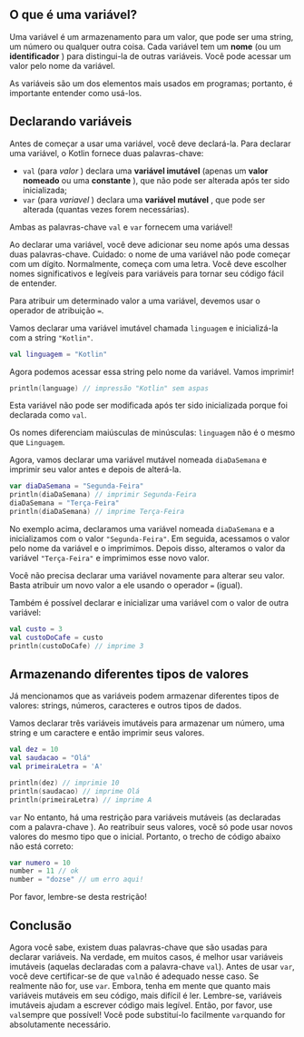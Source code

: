 
## O que é uma variável?

Uma variável é um armazenamento para um valor, que pode ser uma string, um número ou qualquer outra coisa. Cada variável tem um **nome** (ou um **identificador** ) para distingui-la de outras variáveis. Você pode acessar um valor pelo nome da variável.

As variáveis são um dos elementos mais usados em programas; portanto, é importante entender como usá-los.

## Declarando variáveis

Antes de começar a usar uma variável, você deve declará-la. Para declarar uma variável, o Kotlin fornece duas palavras-chave:

-   `val` (para _valor_ ) declara uma **variável imutável** (apenas um **valor nomeado** ou uma **constante** ), que não pode ser alterada após ter sido inicializada;
-   `var` (para _variavel_ ) declara uma **variável mutável** , que pode ser alterada (quantas vezes forem necessárias).

Ambas as palavras-chave `val` e `var` fornecem uma variável!

Ao declarar uma variável, você deve adicionar seu nome após uma dessas duas palavras-chave. Cuidado: o nome de uma variável não pode começar com um dígito. Normalmente, começa com uma letra. Você deve escolher nomes significativos e legíveis para variáveis para tornar seu código fácil de entender.

Para atribuir um determinado valor a uma variável, devemos usar o operador de atribuição `=`.

Vamos declarar uma variável imutável chamada `linguagem` e inicializá-la com a string `"Kotlin"`.

```kotlin
val linguagem = "Kotlin"
```

Agora podemos acessar essa string pelo nome da variável. Vamos imprimir!

```kotlin
println(language) // impressão "Kotlin" sem aspas
```

Esta variável não pode ser modificada após ter sido inicializada porque foi declarada como `val`.

Os nomes diferenciam maiúsculas de minúsculas: `linguagem` não é o mesmo que `Linguagem`.

Agora, vamos declarar uma variável mutável nomeada `diaDaSemana` e imprimir seu valor antes e depois de alterá-la.

```kotlin
var diaDaSemana = "Segunda-Feira" 
println(diaDaSemana) // imprimir Segunda-Feira 
diaDaSemana = "Terça-Feira" 
println(diaDaSemana) // imprime Terça-Feira
```

No exemplo acima, declaramos uma variável nomeada `diaDaSemana` e a inicializamos com o valor `"Segunda-Feira"`. Em seguida, acessamos o valor pelo nome da variável e o imprimimos. Depois disso, alteramos o valor da variável `"Terça-Feira"` e imprimimos esse novo valor.

Você não precisa declarar uma variável novamente para alterar seu valor. Basta atribuir um novo valor a ele usando o operador `=` (igual).

Também é possível declarar e inicializar uma variável com o valor de outra variável:

```kotlin
val custo = 3
val custoDoCafe = custo 
println(custoDoCafe) // imprime 3
```

## Armazenando diferentes tipos de valores

Já mencionamos que as variáveis podem armazenar diferentes tipos de valores: strings, números, caracteres e outros tipos de dados.

Vamos declarar três variáveis imutáveis para armazenar um número, uma string e um caractere e então imprimir seus valores.

```kotlin
val dez = 10 
val saudacao = "Olá" 
val primeiraLetra = 'A' 

println(dez) // imprimie 10 
println(saudacao) // imprime Olá
println(primeiraLetra) // imprime A
```

`var` No entanto, há uma restrição para variáveis mutáveis (as declaradas com a palavra-chave ). Ao reatribuir seus valores, você só pode usar novos valores do mesmo tipo que o inicial. Portanto, o trecho de código abaixo não está correto:

```kotlin
var numero = 10 
number = 11 // ok
number = "dozse" // um erro aqui!
```

Por favor, lembre-se desta restrição!

## Conclusão

Agora você sabe, existem duas palavras-chave que são usadas para declarar variáveis. Na verdade, em muitos casos, é melhor usar variáveis imutáveis (aquelas declaradas com a palavra-chave `val`). Antes de usar `var`, você deve certificar-se de que `val`não é adequado nesse caso. Se realmente não for, use `var`. Embora, tenha em mente que quanto mais variáveis mutáveis em seu código, mais difícil é ler. Lembre-se, variáveis imutáveis ajudam a escrever código mais legível. Então, por favor, use `val`sempre que possível! Você pode substituí-lo facilmente `var`quando for absolutamente necessário.